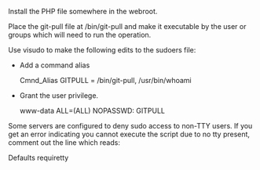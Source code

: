 Install the PHP file somewhere in the webroot.

Place the git-pull file at /bin/git-pull and make it executable by the user or
groups which will need to run the operation.

Use visudo to make the following edits to the sudoers file:

  * Add a command alias

    Cmnd_Alias      GITPULL = /bin/git-pull, /usr/bin/whoami

  * Grant the user privilege.

    www-data ALL=(ALL) NOPASSWD: GITPULL

Some servers are configured to deny sudo access to non-TTY users. If you get an
error indicating you cannot execute the script due to no tty present, comment 
out the line which reads:

  Defaults    requiretty
